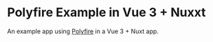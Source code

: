 # Polyfire Example in Vue 3 + Nuxxt

An example app using [Polyfire](https://www.polyfire.com/) in a Vue 3 + Nuxt app.